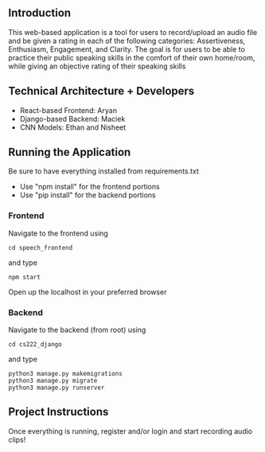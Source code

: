 ## Introduction
This web-based application is a tool for users to record/upload an audio file and be given a rating in each of the following categories: Assertiveness, Enthusiasm, Engagement, and Clarity. The goal is for users to be able to practice their public speaking skills in the comfort of their own home/room, while giving an objective rating of their speaking skills

## Technical Architecture + Developers
- React-based Frontend: Aryan
- Django-based Backend: Maciek
- CNN Models: Ethan and Nisheet

## Running the Application
Be sure to have everything installed from requirements.txt
- Use "npm install" for the frontend portions
- Use "pip install" for the backend portions

### Frontend
Navigate to the frontend using 
```
cd speech_frontend
```
and type 
```
npm start
```
Open up the localhost in your preferred browser

### Backend
Navigate to the backend (from root) using
```
cd cs222_django
```
and type
```
python3 manage.py makemigrations
python3 manage.py migrate
python3 manage.py runserver
```

## Project Instructions
Once everything is running, register and/or login and start recording audio clips!
